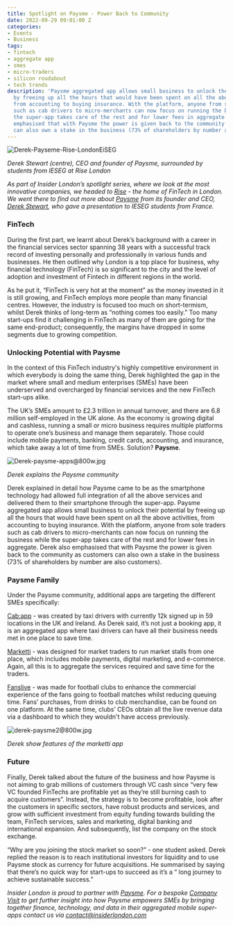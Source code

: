 ```yaml
---
title: Spotlight on Paysme - Power Back to Community
date: 2022-09-29 09:01:00 Z
categories:
- Events
- Business
tags:
- fintech
- aggregate app
- smes
- micro-traders
- silicon roudabout
- tech trends
description: 'Paysme aggregated app allows small business to unlock their potential
  by freeing up all the hours that would have been spent on all the above activities,
  from accounting to buying insurance. With the platform, anyone from sole traders
  such as cab drivers to micro-merchants can now focus on running the business while
  the super-app takes care of the rest and for lower fees in aggregate. Derek also
  emphasised that with Paysme the power is given back to the community as customers
  can also own a stake in the business (73% of shareholders by number are also customers). '
---
```


![Derek-Payseme-Rise-LondonEiSEG](/uploads/Derek-EiSEG@800w.jpg)
<caption><em>Derek Stewart (centre), CEO and founder of Paysme, surrounded by students from IESEG at Rise London</em></caption>


*As part of Insider London’s spotlight series, where we look at the most innovative companies, we headed to [Rise](https://rise.barclays/locations/rise-london/rise-london/) - the home of FinTech in London. We went there to find out more about [Paysme](http://) from its founder and CEO, [Derek Stewart](https://www.linkedin.com/in/derek-stewart-ba3a51bb/?original_referer=https%3A%2F%2Fduckduckgo%2Ecom%2F&originalSubdomain=uk), who gave a presentation to IESEG students from France.*


### FinTech

During the first part, we learnt about Derek’s background with a career in the financial services sector spanning 38 years with a successful track record of investing personally and professionally in various funds and businesses.  He then outlined why London is a top place for business, why financial technology (FinTech) is so significant to the city and the level of adoption and investment of Fintech in different regions in the world.

As he put it, “FinTech is very hot at the moment” as the money invested in it is still growing, and FinTech employs more people than many financial centres. However, the industry is focused too much on short-termism, whilst Derek thinks of long-term as “nothing comes too easily.” Too many start-ups find it challenging in FinTech as many of them are going for the same end-product; consequently, the margins have dropped in some segments due to growing competition.


### Unlocking Potential with Paysme

In the context of this FinTech industry's highly competitive environment in which everybody is doing the same thing, Derek highlighted the gap in the market where small and medium enterprises (SMEs) have been underserved and overcharged by financial services and the new FinTech start-ups alike. 

The UK’s SMEs amount to £2.3 trillion in annual turnover, and there are 6.8 million self-employed in the UK alone. As the economy is growing digital and cashless, running a small or micro business requires multiple platforms to operate one’s business and manage them separately. Those could include mobile payments, banking, credit cards, accounting, and insurance, which take away a lot of time from SMEs. Solution? **Paysme**.

![Derek-paysme-apps@800w.jpg](/uploads/Derek-paysme-apps@800w.jpg)
<caption><em>Derek explains the Paysme community</em></caption>


Derek explained in detail how Paysme came to be as the smartphone technology had allowed full integration of all the above services and delivered them to their smartphone through the super-app.  Paysme aggregated app allows small business to unlock their potential by freeing up all the hours that would have been spent on all the above activities, from accounting to buying insurance. With the platform, anyone from sole traders such as cab drivers to micro-merchants can now focus on running the business while the super-app takes care of the rest and for lower fees in aggregate. Derek also emphasised that with Paysme the power is given back to the community as customers can also own a stake in the business (73% of shareholders by number are also customers). 


### Paysme Family

Under the Paysme community, additional apps are targeting the different SMEs specifically:

[Cab:app](https://www.paysme.co.uk/cabapp) - was created by taxi drivers with currently 12k signed up in 59 locations in the UK and Ireland. As Derek said, it’s not just a booking app, it is an aggregated app where taxi drivers can have all their business needs met in one place to save time. 

[Marketti](https://www.paysme.co.uk/marketti) - was designed for market traders to run market stalls from one place, which includes mobile payments, digital marketing, and e-commerce. Again, all this is to aggregate the services required and save time for the traders.

[Fanslive](https://www.paysme.co.uk/fanslive) - was made for football clubs to enhance the commercial experience of the fans going to football matches whilst reducing queuing time. Fans' purchases, from drinks to club merchandise, can be found on one platform. At the same time, clubs’ CEOs obtain all the live revenue data via a dashboard to which they wouldn't have access previously.

![derek-paysme2@800w.jpg](/uploads/derek-paysme2@800w.jpg)
<caption><em>Derek show features of the marketti app</em></caption>


### Future

Finally, Derek talked about the future of the business and how Paysme is not aiming to grab millions of customers through VC cash since “very few VC founded FinTechs are profitable yet as they’re still burning cash to acquire customers”.
Instead, the strategy is to become profitable, look after the customers in specific sectors, have robust products and services, and grow with sufficient investment from equity funding towards building the team, FinTech services, sales and marketing, digital banking and international expansion. And subsequently, list the company on the stock exchange. 

“Why are you joining the stock market so soon?” - one student asked. Derek replied the reason is to reach institutional investors for liquidity and to use Paysme stock as currency for future acquisitions. He summarised by saying that there’s no quick way for start-ups to succeed as it’s a “ long journey to achieve sustainable success.”


*Insider London is proud to partner with [Paysme](https://www.paysme.co.uk/). For a bespoke [Company Visit](https://www.insiderlondon.com/london/company-visits/) to get further insight into how Paysme empowers SMEs by bringing together finance, technology, and data in their aggregated mobile super-apps contact us via <a href="mailto:contact@insiderlondon.com">contact@insiderlondon.com</a>*